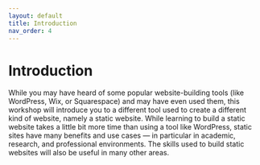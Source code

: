 ```yaml
---
layout: default
title: Introduction
nav_order: 4
---
```

# Introduction

While you may have heard of some popular website-building tools (like WordPress, Wix, or Squarespace) and may have even used them, this workshop will introduce you to a different tool used to create a different kind of website, namely a static website. While learning to build a static website takes a little bit more time than using a tool like WordPress, static sites have many benefits and use cases — in particular in academic, research, and professional environments. The skills used to build static websites will also be useful in many other areas.
